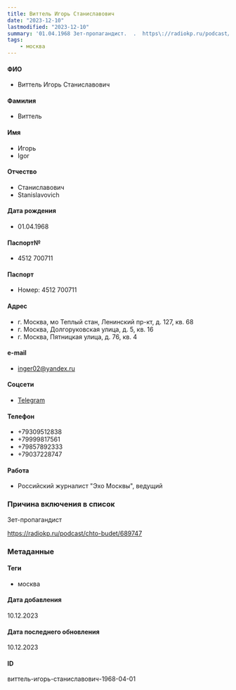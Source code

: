 ```yaml
---
title: Виттель Игорь Станиславович
date: "2023-12-10"
lastmodified: "2023-12-10"
summary: '01.04.1968 Зет-пропагандист.  .  https\://radiokp.ru/podcast/chto-budet/689747'
tags: 
    - москва
---
```

<!--# pp2-->
<!--## Фигурант-->
<!--### Личные данные-->
#### ФИО
- Виттель Игорь Станиславович
#### Фамилия
- Виттель
#### Имя
- Игорь
- Igor
#### Отчество
- Станиславович
- Stanislavovich
#### Дата рождения
- 01.04.1968
#### Паспорт№
- 4512 700711
#### Паспорт
- Номер: 4512 700711
#### Адрес
- г. Москва, мо Теплый стан, Ленинский пр-кт, д. 127, кв. 68
- г. Москва, Долгоруковская улица, д. 5, кв. 16
- г. Москва, Пятницкая улица, д. 76, кв. 4
#### e-mail
- inger02@yandex.ru
#### Соцсети
- [Telegram](https://t.me/vitteli)
#### Телефон
- +79309512838
- +79999817561
- +79857892333
- +79037228747
#### Работа
- Российский журналист "Эхо Москвы", ведущий
### Причина включения в список
Зет-пропагандист
 
 https://radiokp.ru/podcast/chto-budet/689747
### Метаданные
#### Теги
- москва
#### Дата добавления
10.12.2023
#### Дата последнего обновления
10.12.2023
#### ID
виттель-игорь-станиславович-1968-04-01
<!--## END;-->
